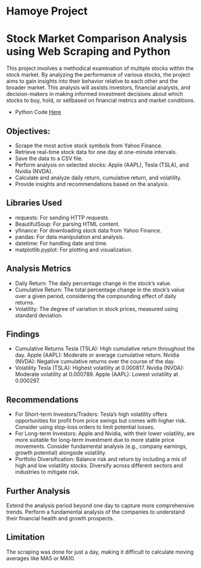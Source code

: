 # Hamoye Project

# Stock Market Comparison Analysis using Web Scraping and Python
This project involves a methodical examination of multiple stocks within the stock market. By analyzing the performance of various stocks, the project aims to gain insights into their behavior relative to each other and the broader market. This analysis will assists investors, financial analysts, and decision-makers in making informed investment decisions about which stocks to buy, hold, or sellbased on financial metrics and market conditions.
* Python Code [Here]()

## Objectives:
- Scrape the most active stock symbols from Yahoo Finance.
- Retrieve real-time stock data for one day at one-minute intervals.
- Save the data to a CSV file.
- Perform analysis on selected stocks: Apple (AAPL), Tesla (TSLA), and Nvidia (NVDA).
- Calculate and analyze daily return, cumulative return, and volatility.
- Provide insights and recommendations based on the analysis.

## Libraries Used
- requests: For sending HTTP requests.
- BeautifulSoup: For parsing HTML content.
- yfinance: For downloading stock data from Yahoo Finance.
- pandas: For data manipulation and analysis.
- datetime: For handling date and time.
- matplotlib.pyplot: For plotting and visualization.

## Analysis Metrics
- Daily Return: The daily percentage change in the stock’s value.
- Cumulative Return: The total percentage change in the stock’s value over a given period, considering the compounding effect of daily returns.
- Volatility: The degree of variation in stock prices, measured using standard deviation.

## Findings
- Cumulative Returns
Tesla (TSLA): High cumulative return throughout the day.
Apple (AAPL): Moderate or average cumulative return.
Nvidia (NVDA): Negative cumulative returns over the course of the day.
- Volatility
Tesla (TSLA): Highest volatility at 0.000817.
Nvidia (NVDA): Moderate volatility at 0.000789.
Apple (AAPL): Lowest volatility at 0.000297.

## Recommendations
- For Short-term Investors/Traders:
Tesla’s high volatility offers opportunities for profit from price swings but comes with higher risk. Consider using stop-loss orders to limit potential losses.
- For Long-term Investors:
Apple and Nvidia, with their lower volatility, are more suitable for long-term investment due to more stable price movements. Consider fundamental analysis (e.g., company earnings, growth potential) alongside volatility.
- Portfolio Diversification:
Balance risk and return by including a mix of high and low volatility stocks.
Diversify across different sectors and industries to mitigate risk.

## Further Analysis
Extend the analysis period beyond one day to capture more comprehensive trends.
Perform a fundamental analysis of the companies to understand their financial health and growth prospects.

## Limitation
The scraping was done for just a day, making it difficult to calculate moving averages like MA5 or MA10.





